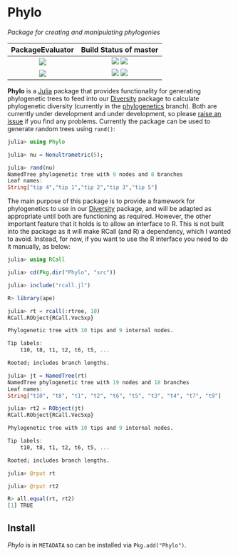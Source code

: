 # Phylo

*Package for creating and manipulating phylogenies*

| **PackageEvaluator**            | **Build Status of master**                                                    |
|:------------------------:|:-------------------------------------------------------------------:|
| [![][pkg-0.5-img]][pkg-0.5-url] | [![][travis-img]][travis-url] [![][appveyor-img]][appveyor-url]     |
| [![][pkg-0.6-img]][pkg-0.6-url] | [![][codecov-img]][codecov-url] [![][coveralls-img]][coveralls-url] |

**Phylo** is a [Julia](http://www.julialang.org) package that provides
 functionality for generating phylogenetic trees to feed into our
 [Diversity][diversity-url] package to calculate phylogenetic
 diversity (currently in the [phylogenetics][phylogenetics-url]
 branch). Both are currently under development and under development,
 so please [raise an issue][issues-url] if you find any problems.
 Currently the package can be used to generate random trees using
 `rand()`:

```julia
julia> using Phylo

julia> nu = Nonultrametric(5);

julia> rand(nu)
NamedTree phylogenetic tree with 9 nodes and 8 branches
Leaf names:
String["tip 4","tip 1","tip 2","tip 3","tip 5"]

```

The main purpose of this package is to provide a framework for
phylogenetics to use in our [Diversity][diversity-url] package, and
will be adapted as appropriate until both are functioning as required.
However, the other important feature that it holds is to allow an
interface to R. This is not built into the package as it will make
RCall (and R) a dependency, which I wanted to avoid. Instead, for now,
if you want to use the R interface you need to do it manually, as
below:

```julia
julia> using RCall

julia> cd(Pkg.dir("Phylo", "src"))

julia> include("rcall.jl")

R> library(ape)

julia> rt = rcall(:rtree, 10)
RCall.RObject{RCall.VecSxp}

Phylogenetic tree with 10 tips and 9 internal nodes.

Tip labels:
	t10, t8, t1, t2, t6, t5, ...

Rooted; includes branch lengths.

julia> jt = NamedTree(rt)
NamedTree phylogenetic tree with 19 nodes and 18 branches
Leaf names:
String["t10", "t8", "t1", "t2", "t6", "t5", "t3", "t4", "t7", "t9"]

julia> rt2 = RObject(jt)
RCall.RObject{RCall.VecSxp}

Phylogenetic tree with 10 tips and 9 internal nodes.

Tip labels:
	t10, t8, t1, t2, t6, t5, ...

Rooted; includes branch lengths.

julia> @rput rt

julia> @rput rt2

R> all.equal(rt, rt2)
[1] TRUE
```

## Install

*Phylo* is in `METADATA` so can be installed via `Pkg.add("Phylo")`.



[docs-latest-img]: https://img.shields.io/badge/docs-latest-blue.svg
[docs-latest-url]: https://richardreeve.github.io/Phylo.jl/latest

[docs-stable-img]: https://img.shields.io/badge/docs-stable-blue.svg
[docs-stable-url]: https://richardreeve.github.io/Phylo.jl/stable

[travis-img]: https://travis-ci.org/richardreeve/Phylo.jl.svg?branch=master
[travis-url]: https://travis-ci.org/richardreeve/Phylo.jl?branch=master

[appveyor-img]: https://ci.appveyor.com/api/projects/status/github/richardreeve/Phylo.jl?svg=true&branch=master
[appveyor-url]: https://ci.appveyor.com/project/richardreeve/phylo-jl/branch/master

[coveralls-img]: https://img.shields.io/coveralls/richardreeve/Phylo.jl.svg
[coveralls-url]: https://coveralls.io/r/richardreeve/Phylo.jl?branch=master

[codecov-img]: https://codecov.io/gh/richardreeve/Phylo.jl/branch/master/graph/badge.svg
[codecov-url]: https://codecov.io/gh/richardreeve/Phylo.jl

[issues-url]: https://github.com/richardreeve/Phylo.jl/issues

[pkg-0.5-img]: http://pkg.julialang.org/badges/Phylo_0.5.svg
[pkg-0.5-url]: http://pkg.julialang.org/?pkg=Phylo&ver=0.5
[pkg-0.6-img]: http://pkg.julialang.org/badges/Phylo_0.6.svg
[pkg-0.6-url]: http://pkg.julialang.org/?pkg=Phylo&ver=0.6

[issues-url]: https://github.com/richardreeve/Phylo.jl/issues
[diversity-url]: https://github.com/richardreeve/Diversity.jl/
[phylogenetics-url]: https://github.com/richardreeve/Diversity.jl/tree/phylogenetics
